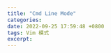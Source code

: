 ```yaml
---
title: "Cmd Line Mode"
categories: 
date: 2022-09-25 17:59:48 +0800
tags: Vim 模式
excerpt: 
---
```






